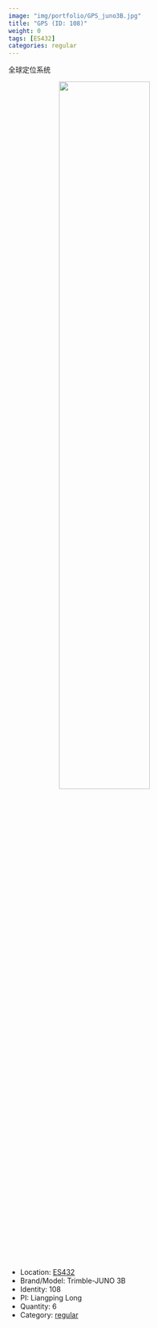 ```yaml
---
image: "img/portfolio/GPS_juno3B.jpg"
title: "GPS (ID: 108)"
weight: 0
tags: [ES432]
categories: regular
---
```


全球定位系统

<!--more-->

<img src="../../img/portfolio/GPS_juno3B.jpg" width="60%" style="display: block; margin: auto;">

- Location: [ES432](../../tags/es432)
- Brand/Model: Trimble-JUNO 3B
- Identity: 108
- PI: Liangping Long
- Quantity: 6
- Category: [regular](../../categories/regular)






